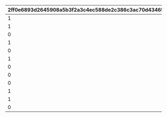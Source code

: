|2ff0e6893d2645908a5b3f2a3c4ec588de2c386c3ac70d43465b96ddc3553cc9|e96722373463ad994d617ad676bee5918b467bc9e0b7a30db0b07e04b0aef9e5|d78732edada078a288249edbf2c25f124db987ebe645fa9a0aa10050247aacf1|a3056a6cc120cc586b382a7f712c09a7b180e29de9431849a4e57a9300ee0f72|7628c9663194923e92cde3aa401cf0afdea734c17026c5c99581eca2a82fa920|e922eb31bb46b73953ddf52d5addec27e10e45f0178129ea3d8d30f8d0f63003|
| --- | --- | --- | --- | --- | --- |
|1|0|1|0|1101|20025|
|1|0|1|0|1102|20025|
|0|1|1|5042002|1103|20025|
|1|0|1|0|1104|20025|
|0|1|1|5042003|1105|20025|
|1|0|1|0|1106|20025|
|0|2|1|5042005|1107|20025|
|0|1|2|5042007|1201|20025|
|0|2|2|5042007|1202|20025|
|1|0|2|0|1203|20025|
|1|0|2|0|1204|20025|
|0|0|1|0|1301|20025|